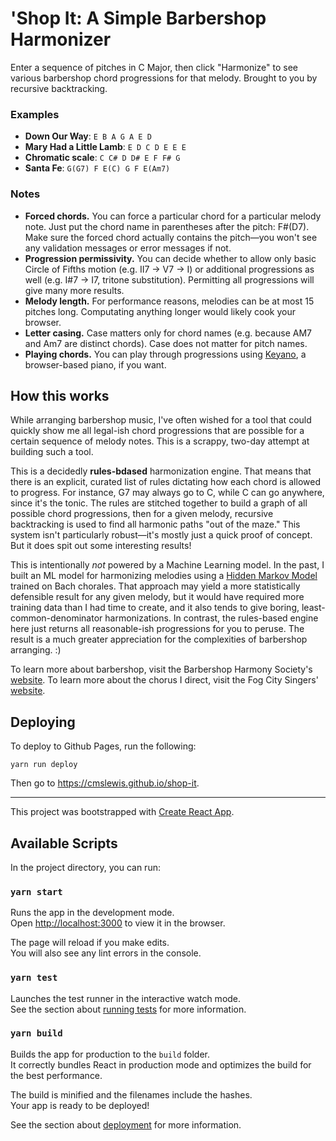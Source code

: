 # 'Shop It: A Simple Barbershop Harmonizer

Enter a sequence of pitches in C Major, then click "Harmonize" to see various barbershop chord progressions for that melody. Brought to you by recursive backtracking.

### Examples

- **Down Our Way**: `E B A G A E D`
- **Mary Had a Little Lamb**: `E D C D E E E`
- **Chromatic scale**: `C C# D D# E F F# G`
- **Santa Fe**: `G(G7) F E(C) G F E(Am7)`

### Notes

- **Forced chords.** You can force a particular chord for a particular melody note. Just put the chord name in parentheses after the pitch: F#(D7). Make sure the forced chord actually contains the pitch—you won't see any validation messages or error messages if not.
- **Progression permissivity.** You can decide whether to allow only basic Circle of Fifths motion (e.g. II7 → V7 → I) or additional progressions as well (e.g. I#7 → I7, tritone substitution). Permitting all progressions will give many more results.
- **Melody length.** For performance reasons, melodies can be at most 15 pitches long. Computating anything longer would likely cook your browser.
- **Letter casing.** Case matters only for chord names (e.g. because AM7 and Am7 are distinct chords). Case does not matter for pitch names.
- **Playing chords.** You can play through progressions using [Keyano](https://cmslewis.github.io/keyano), a browser-based piano, if you want.

## How this works

While arranging barbershop music, I've often wished for a tool that could quickly show me all legal-ish chord progressions that are possible for a certain sequence of melody notes. This is a scrappy, two-day attempt at building such a tool.

This is a decidedly **rules-bdased** harmonization engine. That means that there is an explicit, curated list of rules dictating how each chord is allowed to progress. For instance, G7 may always go to C, while C can go anywhere, since it's the tonic. The rules are stitched together to build a graph of all possible chord progressions, then for a given melody, recursive backtracking is used to find all harmonic paths "out of the maze." This system isn't particularly robust&mdash;it's mostly just a quick proof of concept. But it does spit out some interesting results!

This is intentionally _not_ powered by a Machine Learning model. In the past, I built an ML model for harmonizing melodies using a [Hidden Markov Model](https://en.wikipedia.org/wiki/Hidden_Markov_model) trained on Bach chorales. That approach may yield a more statistically defensible result for any given melody, but it would have required more training data than I had time to create, and it also tends to give boring, least-common-denominator harmonizations. In contrast, the rules-based engine here just returns all reasonable-ish progressions for you to peruse. The result is a much greater appreciation for the complexities of barbershop arranging. :)

To learn more about barbershop, visit the Barbershop Harmony Society's [website](http://barbershop.org/). To learn more about the chorus I direct, visit the Fog City Singers' [website](https://www.fogcitysingers.com/).

## Deploying

To deploy to Github Pages, run the following:

```
yarn run deploy
```

Then go to https://cmslewis.github.io/shop-it.

---

This project was bootstrapped with [Create React App](https://github.com/facebook/create-react-app).

## Available Scripts

In the project directory, you can run:

### `yarn start`

Runs the app in the development mode.<br />
Open [http://localhost:3000](http://localhost:3000) to view it in the browser.

The page will reload if you make edits.<br />
You will also see any lint errors in the console.

### `yarn test`

Launches the test runner in the interactive watch mode.<br />
See the section about [running tests](https://facebook.github.io/create-react-app/docs/running-tests) for more information.

### `yarn build`

Builds the app for production to the `build` folder.<br />
It correctly bundles React in production mode and optimizes the build for the best performance.

The build is minified and the filenames include the hashes.<br />
Your app is ready to be deployed!

See the section about [deployment](https://facebook.github.io/create-react-app/docs/deployment) for more information.
